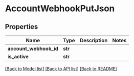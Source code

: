 # AccountWebhookPutJson

## Properties
Name | Type | Description | Notes
------------ | ------------- | ------------- | -------------
**account_webhook_id** | **str** |  | 
**is_active** | **str** |  | 

[[Back to Model list]](../README.md#documentation-for-models) [[Back to API list]](../README.md#documentation-for-api-endpoints) [[Back to README]](../README.md)


